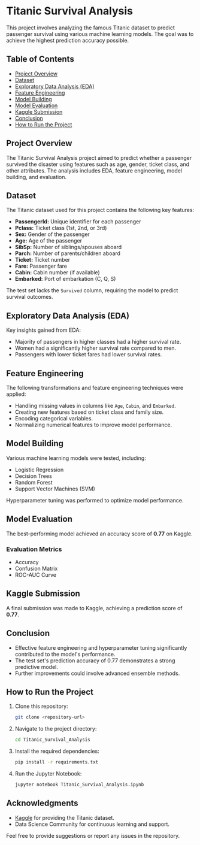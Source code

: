 # Titanic Survival Analysis

This project involves analyzing the famous Titanic dataset to predict passenger survival using various machine learning models. The goal was to achieve the highest prediction accuracy possible.

## Table of Contents
- [Project Overview](#project-overview)
- [Dataset](#dataset)
- [Exploratory Data Analysis (EDA)](#exploratory-data-analysis-eda)
- [Feature Engineering](#feature-engineering)
- [Model Building](#model-building)
- [Model Evaluation](#model-evaluation)
- [Kaggle Submission](#kaggle-submission)
- [Conclusion](#conclusion)
- [How to Run the Project](#how-to-run-the-project)

## Project Overview
The Titanic Survival Analysis project aimed to predict whether a passenger survived the disaster using features such as age, gender, ticket class, and other attributes. The analysis includes EDA, feature engineering, model building, and evaluation.

## Dataset
The Titanic dataset used for this project contains the following key features:
- **PassengerId:** Unique identifier for each passenger
- **Pclass:** Ticket class (1st, 2nd, or 3rd)
- **Sex:** Gender of the passenger
- **Age:** Age of the passenger
- **SibSp:** Number of siblings/spouses aboard
- **Parch:** Number of parents/children aboard
- **Ticket:** Ticket number
- **Fare:** Passenger fare
- **Cabin:** Cabin number (if available)
- **Embarked:** Port of embarkation (C, Q, S)

The test set lacks the `Survived` column, requiring the model to predict survival outcomes.

## Exploratory Data Analysis (EDA)
Key insights gained from EDA:
- Majority of passengers in higher classes had a higher survival rate.
- Women had a significantly higher survival rate compared to men.
- Passengers with lower ticket fares had lower survival rates.

## Feature Engineering
The following transformations and feature engineering techniques were applied:
- Handling missing values in columns like `Age`, `Cabin`, and `Embarked`.
- Creating new features based on ticket class and family size.
- Encoding categorical variables.
- Normalizing numerical features to improve model performance.

## Model Building
Various machine learning models were tested, including:
- Logistic Regression
- Decision Trees
- Random Forest
- Support Vector Machines (SVM)

Hyperparameter tuning was performed to optimize model performance.

## Model Evaluation
The best-performing model achieved an accuracy score of **0.77** on Kaggle.
### Evaluation Metrics
- Accuracy
- Confusion Matrix
- ROC-AUC Curve

## Kaggle Submission
A final submission was made to Kaggle, achieving a prediction score of **0.77**.

## Conclusion
- Effective feature engineering and hyperparameter tuning significantly contributed to the model's performance.
- The test set's prediction accuracy of 0.77 demonstrates a strong predictive model.
- Further improvements could involve advanced ensemble methods.

## How to Run the Project
1. Clone this repository:
   ```bash
   git clone <repository-url>
   ```
2. Navigate to the project directory:
   ```bash
   cd Titanic_Survival_Analysis
   ```
3. Install the required dependencies:
   ```bash
   pip install -r requirements.txt
   ```
4. Run the Jupyter Notebook:
   ```bash
   jupyter notebook Titanic_Survival_Analysis.ipynb
   ```

## Acknowledgments
- [Kaggle](https://www.kaggle.com/) for providing the Titanic dataset.
- Data Science Community for continuous learning and support.

Feel free to provide suggestions or report any issues in the repository.

